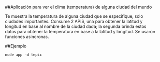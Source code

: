 ##Aplicación para ver el clima (temperatura) de alguna ciudad del mundo

Te muestra la temperatura de alguna ciudad que se especifique, solo ciudades importantes.
Consume 2 APIS, una para obtener la latitud y longitud en base al nombre de la ciudad dada; la segunda
brinda estos datos para obtener la temperatura en base a la latitud y longitud.
Se usaron funciones asincronas.

##Ejemplo

```
node app -d tepic
```
